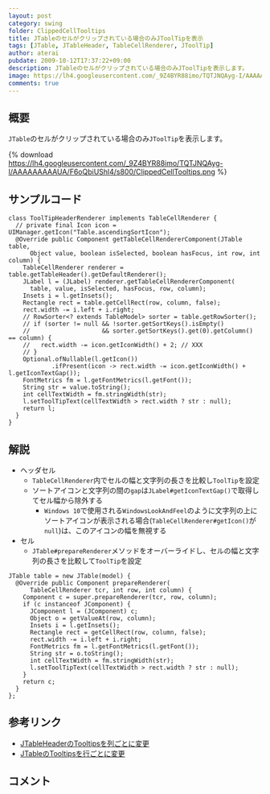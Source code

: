 ```yaml
---
layout: post
category: swing
folder: ClippedCellTooltips
title: JTableのセルがクリップされている場合のみJToolTipを表示
tags: [JTable, JTableHeader, TableCellRenderer, JToolTip]
author: aterai
pubdate: 2009-10-12T17:37:22+09:00
description: JTableのセルがクリップされている場合のみJToolTipを表示します。
image: https://lh4.googleusercontent.com/_9Z4BYR88imo/TQTJNQAyg-I/AAAAAAAAAUA/F6oQbiUShl4/s800/ClippedCellTooltips.png
comments: true
---
```

## 概要
`JTable`のセルがクリップされている場合のみ`JToolTip`を表示します。

{% download https://lh4.googleusercontent.com/_9Z4BYR88imo/TQTJNQAyg-I/AAAAAAAAAUA/F6oQbiUShl4/s800/ClippedCellTooltips.png %}

## サンプルコード
<pre class="prettyprint"><code>class ToolTipHeaderRenderer implements TableCellRenderer {
  // private final Icon icon = UIManager.getIcon("Table.ascendingSortIcon");
  @Override public Component getTableCellRendererComponent(JTable table,
      Object value, boolean isSelected, boolean hasFocus, int row, int column) {
    TableCellRenderer renderer = table.getTableHeader().getDefaultRenderer();
    JLabel l = (JLabel) renderer.getTableCellRendererComponent(
      table, value, isSelected, hasFocus, row, column);
    Insets i = l.getInsets();
    Rectangle rect = table.getCellRect(row, column, false);
    rect.width -= i.left + i.right;
    // RowSorter&lt;? extends TableModel&gt; sorter = table.getRowSorter();
    // if (sorter != null &amp;&amp; !sorter.getSortKeys().isEmpty()
    //                    &amp;&amp; sorter.getSortKeys().get(0).getColumn() == column) {
    //   rect.width -= icon.getIconWidth() + 2; // XXX
    // }
    Optional.ofNullable(l.getIcon())
            .ifPresent(icon -&gt; rect.width -= icon.getIconWidth() + l.getIconTextGap());
    FontMetrics fm = l.getFontMetrics(l.getFont());
    String str = value.toString();
    int cellTextWidth = fm.stringWidth(str);
    l.setToolTipText(cellTextWidth &gt; rect.width ? str : null);
    return l;
  }
}
</code></pre>

## 解説
- ヘッダセル
    - `TableCellRenderer`内でセルの幅と文字列の長さを比較し`ToolTip`を設定
    - ソートアイコンと文字列の間の`gap`は`JLabel#getIconTextGap()`で取得してセル幅から除外する
        - `Windows 10`で使用される`WindowsLookAndFeel`のように文字列の上にソートアイコンが表示される場合(`TableCellRenderer#getIcon()`が`null`)は、このアイコンの幅を無視する
- セル
    - `JTable#prepareRenderer`メソッドをオーバーライドし、セルの幅と文字列の長さを比較して`ToolTip`を設定

<!-- dummy comment line for breaking list -->

<pre class="prettyprint"><code>JTable table = new JTable(model) {
  @Override public Component prepareRenderer(
      TableCellRenderer tcr, int row, int column) {
    Component c = super.prepareRenderer(tcr, row, column);
    if (c instanceof JComponent) {
      JComponent l = (JComponent) c;
      Object o = getValueAt(row, column);
      Insets i = l.getInsets();
      Rectangle rect = getCellRect(row, column, false);
      rect.width -= i.left + i.right;
      FontMetrics fm = l.getFontMetrics(l.getFont());
      String str = o.toString();
      int cellTextWidth = fm.stringWidth(str);
      l.setToolTipText(cellTextWidth &gt; rect.width ? str : null);
    }
    return c;
  }
};
</code></pre>

## 参考リンク
- [JTableHeaderのTooltipsを列ごとに変更](https://ateraimemo.com/Swing/HeaderTooltips.html)
- [JTableのTooltipsを行ごとに変更](https://ateraimemo.com/Swing/RowTooltips.html)

<!-- dummy comment line for breaking list -->

## コメント
